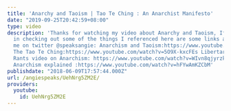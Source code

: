 ```yaml
---
title: 'Anarchy and Taoism | Tao Te Ching : An Anarchist Manifesto'
date: "2019-09-25T20:42:59+08:00"
type: video
description: 'Thanks for watching my video about Anarchy and Taoism, If you''re interested
  in checking out some of the things I referenced here are some links also follow
  me on twitter @speaksangie: Anarchism and Taoism:https://www.youtube.com/watch?v=gUzDGEDCnX4&t=137s
  The Tao Te Ching:https://www.youtube.com/watch?v=5O9X-kxcFEs Libertarian Socialist
  Rants video on Anarchism: https://www.youtube.com/watch?v=WIvn8qjyrzk Thom Avella
  Anarchism explained :https://www.youtube.com/watch?v=hFYwAmKZCbM'
publishdate: "2018-06-09T17:57:44.000Z"
url: /angiespeaks/UehNrg5ZM2E/
providers:
  youtube:
    id: UehNrg5ZM2E
---
```

